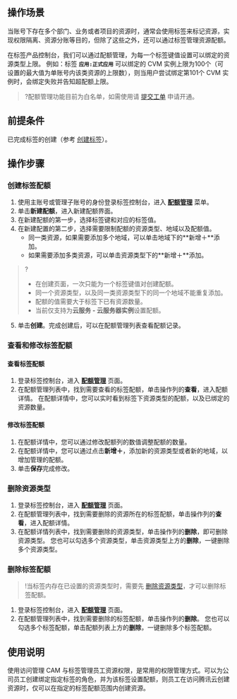 ## 操作场景
当账号下存在多个部门、业务或者项目的资源时，通常会使用标签来标记资源，实现权限隔离、资源分账等目的，但除了这些之外，还可以通过标签管理资源配额。

在标签产品控制台，我们可以通过配额管理，为每一个标签键值设置可以绑定的资源类型上限。
例如：标签 **`应用:正式应用`** 可以绑定的 CVM 实例上限为100个（可设置的最大值为单账号内该类资源的上限数），则当用户尝试绑定第101个 CVM 实例时，会绑定失败并告知超配额上限。

>?配额管理功能目前为白名单，如需使用请 [提交工单](https://console.cloud.tencent.com/workorder/category) 申请开通。

## 前提条件
已完成标签的创建（参考 [创建标签](https://cloud.tencent.com/document/product/651/56716)）。

## 操作步骤

### 创建标签配额
1. 使用主账号或管理子账号的身份登录标签控制台，进入 [**配额管理**](https://console.cloud.tencent.com/tag/quota) 菜单。
2. 单击**新建配额**，进入新建配额界面。
3. 在新建配额的第一步，选择标签键和对应的标签值。
4. 在新建配置的第二步，选择需要限制配额的资源类型、地域以及配额值。
	- 同一类资源，如果需要添加多个地域，可以单击地域下的**新增＋**添加。
	- 如果需要添加多类资源，可以单击资源类型下的**新增＋**添加。
	
>?
>- 在创建页面，一次只能为一个标签键值对创建配额。
>- 同一个资源类型，以及同一类资源类型下的同一个地域不能重复添加。
>- 配额的值需要大于标签下已有资源数量。
>- 当前仅支持为**云服务 - 云服务器实例**设置配额。
>
5. 单击**创建**。完成创建后，可以在配额管理列表查看配额记录。



### 查看和修改标签配额
#### 查看标签配额
1. 登录标签控制台，进入 [**配额管理**](https://console.cloud.tencent.com/tag/quota) 页面。
2. 在配额管理列表中，找到需要查看的标签配额，单击操作列的**查看**，进入配额详情。
在配额详情中，您可以实时看到标签下资源类型的配额，以及已绑定的资源数量。

#### 修改标签配额
1. 在配额详情中，您可以通过修改配额列的数值调整配额的数量。
2. 在配额详情中，您可以通过点击**新增＋**，添加新的资源类型或者新的地域，以增加管理的配额。
3. 单击**保存**完成修改。


### 删除资源类型[](id:1)
1. 登录标签控制台，进入 [**配额管理**](https://console.cloud.tencent.com/tag/quota) 页面。
2. 在配额管理列表中，找到需要删除的资源所在的标签配额，单击操作列的**查看**，进入配额详情。
3. 在配额详情列表中，找到需要删除的资源类型，单击操作列的**删除**，即可删除资源类型。
您也可以勾选多个资源类型，单击资源类型上方的**删除**，一键删除多个资源类型。


### 删除标签配额
>!当标签内存在已设置的资源类型时，需要先 [删除资源类型](#1)，才可以删除标签配额。

1. 登录标签控制台，进入 [**配额管理**](https://console.cloud.tencent.com/tag/quota) 页面。
2. 在配额管理列表中，找到需要删除的标签配额，单击操作列的**删除**。
您也可以勾选多个标签配额，单击配额列表上方的**删除**，一键删除多个标签配额。



## 使用说明
使用访问管理 CAM 与标签管理员工资源权限，是常用的权限管理方式。可以为公司员工创建绑定指定标签的角色，并为该标签设置配额，则员工在访问腾讯云创建资源时，仅可以在指定的标签配额范围内创建资源。




